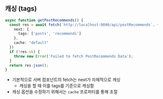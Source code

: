 ## 캐싱 (tags)

```ts
async function getPostRecommends() {  
  const res = await fetch(`http://localhost:9090/api/postRecommends`, {  
    next: {  
      tags: ['posts', 'recommends']  
    },  
    cache: "default"  
  })  
  if (!res.ok) {  
    throw new Error('Failed to fetch PostRecommends Data');  
  }  
  return res.json();  
}
```

- 기본적으로 서버 컴포넌트의 fetch는 next가 자체적으로 캐싱
	- 캐싱을 할 때 이를 tags를 기준으로 캐싱함
- 캐싱 옵션을 수정하기 위해서는 `cache` 프로퍼티를 통해 조절